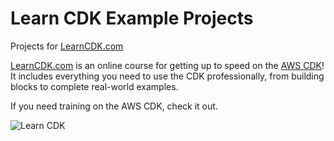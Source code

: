 # Learn CDK Example Projects
Projects for [LearnCDK.com](https://learncdk.com)

[LearnCDK.com](https://learncdk.com) is an online course for getting up to speed on the [AWS CDK](https://aws.amazon.com/cdk/)!
It includes everything you need to use the CDK professionally, from building blocks to complete real-world examples.

If you need training on the AWS CDK, check it out.

![Learn CDK](https://uploads-ssl.webflow.com/5df85bb7767bad2e53dde918/5e9ee7930065a0aa1714e4e6_Screenshot%202020-04-10%2008.18.26.png)



